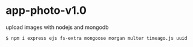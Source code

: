 # app-photo-v1.0
upload images with nodejs and mongodb

```
$ npm i express ejs fs-extra mongoose morgan multer timeago.js uuid
```
